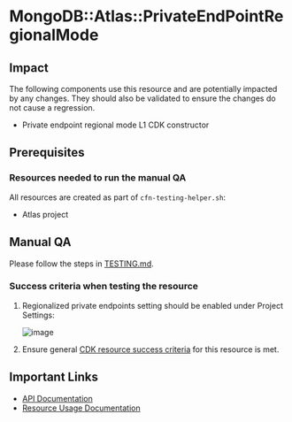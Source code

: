 # MongoDB::Atlas::PrivateEndPointRegionalMode

## Impact 
The following components use this resource and are potentially impacted by any changes. They should also be validated to ensure the changes do not cause a regression.
 - Private endpoint regional mode L1 CDK constructor


## Prerequisites 
### Resources needed to run the manual QA
All resources are created as part of `cfn-testing-helper.sh`:

- Atlas project

## Manual QA
Please follow the steps in [TESTING.md](../../../TESTING.md.md).


### Success criteria when testing the resource
1. Regionalized private endpoints setting should be enabled under Project Settings:

   ![image](https://user-images.githubusercontent.com/122359335/227656275-fd32b882-8b7d-4427-af6c-c4dc68fefd76.png)

2. Ensure general [CDK resource success criteria](../../../TESTING.md#success-criteria-when-testing-the-resource) for this resource is met.


## Important Links
- [API Documentation](https://www.mongodb.com/docs/atlas/reference/api-resources-spec/#tag/Private-Endpoint-Services/operation/returnRegionalizedPrivateEndpointStatus)
- [Resource Usage Documentation](https://www.mongodb.com/docs/atlas/security-private-endpoint/#enable-regionalized-private-endpoints-1)
